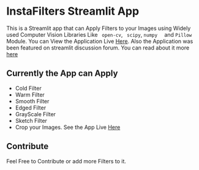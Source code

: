 # InstaFilters Streamlit App 

This is a Streamlit app that can Apply Filters to your Images using Widely used Computer Vision Libraries Like ``` open-cv```, ``` scipy```, ```numpy  ``` and ``` Pillow ``` Module. You can View the Application Live [Here](https://share.streamlit.io/arkalsekar/instafilters/main/app.py). Also the Application was been featured on streamlit discussion forum. You can read about it more [here](https://discuss.streamlit.io/t/weekly-roundup-custom-theming-march-madness-recap-videos-and-more/11167)

##  Currently the App can Apply 
* Cold Filter
* Warm Filter  
* Smooth Filter 
* Edged Filter 
* GrayScale Filter 
* Sketch Filter
* Crop your Images.
See the App Live [Here](https://share.streamlit.io/arkalsekar/instafilters/main/app.py)

## Contribute 
Feel Free to Contribute or add more Filters to it.

